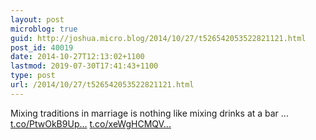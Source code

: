 ```yaml
---
layout: post
microblog: true
guid: http://joshua.micro.blog/2014/10/27/t526542053522821121.html
post_id: 40019
date: 2014-10-27T12:13:02+1100
lastmod: 2019-07-30T17:41:43+1100
type: post
url: /2014/10/27/t526542053522821121.html
---
```

Mixing traditions in marriage is nothing like mixing drinks at a bar ... [t.co/PtwOkB9Up...](http://t.co/PtwOkB9UpU) [t.co/xeWgHCMQV...](http://t.co/xeWgHCMQVf)
